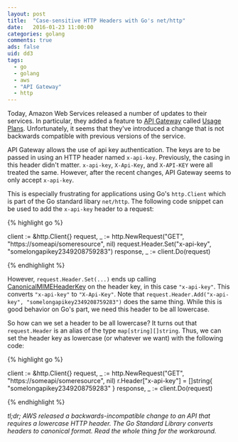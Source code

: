 ```yaml
---
layout: post
title:  "Case-sensitive HTTP Headers with Go's net/http"
date:   2016-01-23 11:00:00
categories: golang
comments: true
ads: false
uid: dd3
tags: 
  - go 
  - golang 
  - aws 
  - "API Gateway" 
  - http
---
```


Today, Amazon Web Services released a number of updates to their services. 
In particular, they added a feature to [API Gateway](https://aws.amazon.com/api-gateway/) 
called [Usage Plans](https://aws.amazon.com/blogs/aws/new-usage-plans-for-amazon-api-gateway/).
Unfortunately, it seems that they've introduced a change that is not backwards compatible with previous versions of the service.

API Gateway allows the use of api key authentication. The keys are to be passed in using an HTTP header named `x-api-key`. 
Previously, the casing in this header didn't matter. `x-api-key`, `X-Api-Key`, and `X-API-KEY` were all treated the same.
However, after the recent changes, API Gateway seems to only accept `x-api-key`.

This is especially frustrating for applications using Go's `http.Client` which is part of the Go standard libary `net/http`.
The following code snippet can be used to add the `x-api-key` header to a request:


{% highlight go %}

client := &http.Client{}
request, _ := http.NewRequest("GET", "https://someapi/someresource", nil)
request.Header.Set("x-api-key", "somelongapikey2349208759283")
response, _ := client.Do(request)

{% endhighlight %}

However, `request.Header.Set(...)` ends up calling [CanonicalMIMEHeaderKey](https://github.com/golang/go/blob/master/src/net/textproto/reader.go#L554) 
on the header key, in this case `"x-api-key"`.
This converts `"x-api-key"` to `"X-Api-Key"`. Note that `request.Header.Add("x-api-key", "somelongapikey2349208759283")` does the same thing. 
While this is good behavior on Go's part, we need this header to be all lowercase.

So how can we set a header to be all lowercase? It turns out that `request.Header` is an alias of the type `map[string][]string`.
Thus, we can set the header key as lowercase (or whatever we want) with the following code:

{% highlight go %}

client := &http.Client{}
request, _ := http.NewRequest("GET", "https://someapi/someresource", nil)
r.Header["x-api-key"] = []string{ "somelongapikey2349208759283" }
response, _ := client.Do(request)

{% endhighlight %}


*tl;dr; AWS released a backwards-incompatible change to an API that requires a lowercase HTTP header. The Go Standard Library converts headers to canonical format. Read the whole thing for the workaround.*


